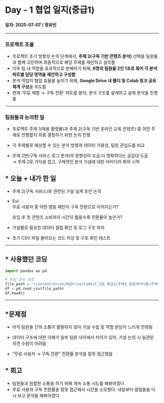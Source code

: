 # Day - 1 협업 일지(중급1)

#### 일자: 2025-07-07 / 정유빈

---

### 프로젝트 조율

- 프로젝트 초기 방향성 논의 단계에서, **주제 2(구독 기반 콘텐츠 분석)** 선택을 팀원들과 함께 고민하며 최종적으로 해당 주제를 제안하고 설득함  
- 이후 팀 내 역할을 효과적으로 분배하기 위해, **6명의 팀원을 2인 1조로 묶어 각 분석 파트별 담당 영역을 제안하고 구성함**  
- 분석 작업의 협업 효율을 높이기 위해, **Google Drive 내 폴더 및 Colab 링크 공유 체계 구성**을 주도함  
- 현재 '무료 체험 → 구독 전환' 파트를 맡아, 분석 구조를 설계하고 실제 분석을 진행 중

---

### 팀원들과 논의한 일

- 프로젝트 주제 1(채용 플랫폼)과 주제 2(구독 기반 온라인 교육 콘텐츠) 중 어떤 주제로 진행할지 최종 결정하기 위한 논의 진행

- 각 주제별로 예상할 수 있는 분석 방향과 데이터 가용성, 팀원 관심도를 비교

- 주제 2번(구독 서비스 로그 분석)의 방향성이 조금 더 명확하다는 공감대 도출  
  → 주제 2로 가닥을 잡고, 구체적인 분석 가설에 대한 아이디어 회의 시작

## \* 오늘 + 내가 한 일

- 주제 2(구독 서비스)와 관련된 가설 설계 초안 논의

- Ex)  
  무료 사용자 중 어떤 행동 패턴이 구독 전환으로 이어지는가?

  유입 후 첫 콘텐츠 소비까지 시간이 짧을수록 전환율이 높은가?

- 가설별로 필요한 데이터 컬럼 확인 및 로그 구조 파악

- 초기 CSV 파일 불러오는 코드 작성 및 구조 확인 테스트

---

## \* 사용했던 코딩

```python
import pandas as pd

# 파일 경로 설정
file_path = "/content/drive/MyDrive/Codeit_1팀_중급1/주제2_원본데이터들/주제 2. 구독서비스 프로덕트 데이터 분석/enter.main_page.csv"
df = pd.read_csv(file_path)
df.head()
```

---

## \*문제점

- 아직 팀원들 간의 소통이 활발하지 않아 가설 수립 및 역할 분담이 느리게 진행됨

- 데이터 구조에 대한 이해가 일부 팀원 사이에서 차이가 있어, 가설 논의 시 일관된 의견 수렴이 어려움

- "무료 사용자 → 구독 전환" 전환률 분석을 잘못 접근했음

## \* 회고

- 팀원들과 원할한 소통을 하기 위해 계속 소통 시도를 해봐야겠다.
- 무료 사용자 구독 전환률을 잘못 접근해서 시간을 소모했다. 내일부터 컬럼들을 다시 보고 분석을 해봐야겠다.
